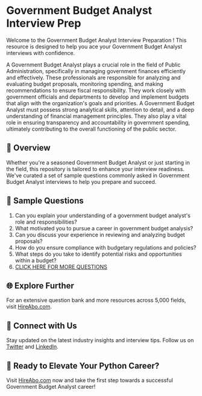 # Government Budget Analyst Interview Prep

Welcome to the Government Budget Analyst Interview Preparation ! This resource is designed to help you ace your Government Budget Analyst interviews with confidence.

A Government Budget Analyst plays a crucial role in the field of Public Administration, specifically in managing government finances efficiently and effectively. These professionals are responsible for analyzing and evaluating budget proposals, monitoring spending, and making recommendations to ensure fiscal responsibility. They work closely with government officials and departments to develop and implement budgets that align with the organization's goals and priorities. A Government Budget Analyst must possess strong analytical skills, attention to detail, and a deep understanding of financial management principles. They also play a vital role in ensuring transparency and accountability in government spending, ultimately contributing to the overall functioning of the public sector.

## 🚀 Overview

Whether you're a seasoned Government Budget Analyst or just starting in the field, this repository is tailored to enhance your interview readiness. We've curated a set of sample questions commonly asked in Government Budget Analyst interviews to help you prepare and succeed.

## 📝 Sample Questions

1. Can you explain your understanding of a government budget analyst's role and responsibilities?
2. What motivated you to pursue a career in government budget analysis?
3. Can you discuss your experience in reviewing and analyzing budget proposals?
4. How do you ensure compliance with budgetary regulations and policies?
5. What steps do you take to identify potential risks and opportunities within a budget?
6. [CLICK HERE FOR MORE QUESTIONS](https://hireabo.com/job/17_0_12/Government%20Budget%20Analyst)

## 🌐 Explore Further

For an extensive question bank and more resources across 5,000 fields, visit [HireAbo.com](https://www.hireabo.com).

## 📱 Connect with Us

Stay updated on the latest industry insights and interview tips. Follow us on [Twitter](https://twitter.com/hireabo) and [LinkedIn](https://www.linkedin.com/in/hire-abo-3609972a8/).

## 🚀 Ready to Elevate Your Python Career?

Visit [HireAbo.com](https://www.hireabo.com) now and take the first step towards a successful Government Budget Analyst career!